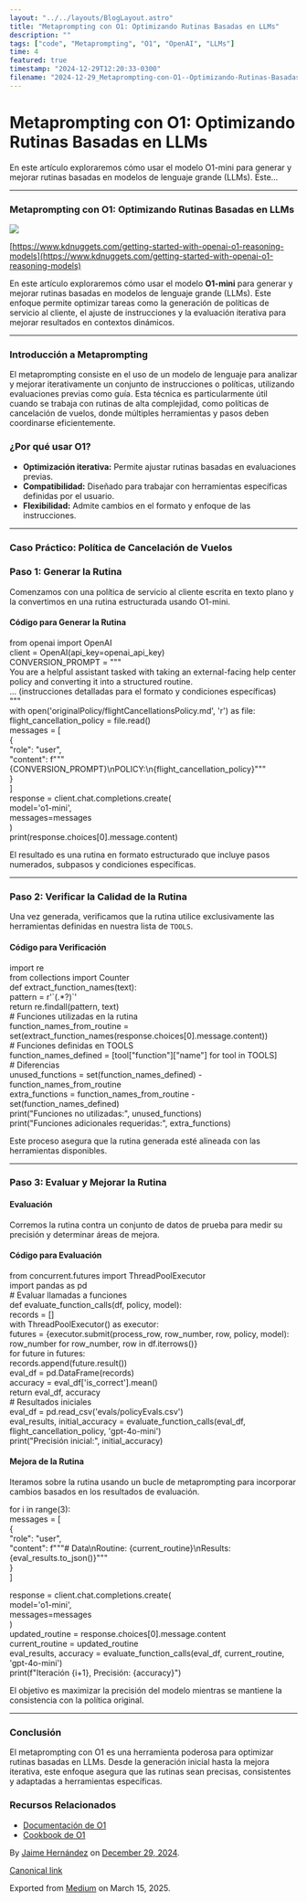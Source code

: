 ```yaml
---
layout: "../../layouts/BlogLayout.astro"
title: "Metaprompting con O1: Optimizando Rutinas Basadas en LLMs"
description: ""
tags: ["code", "Metaprompting", "O1", "OpenAI", "LLMs"]
time: 4
featured: true
timestamp: "2024-12-29T12:20:33-0300"
filename: "2024-12-29_Metaprompting-con-O1--Optimizando-Rutinas-Basadas-en-LLMs-ba41a6e3b55e"
---
```


Metaprompting con O1: Optimizando Rutinas Basadas en LLMs
=========================================================

En este artículo exploraremos cómo usar el modelo O1-mini para generar y mejorar rutinas basadas en modelos de lenguaje grande (LLMs). Este…

* * *

### Metaprompting con O1: Optimizando Rutinas Basadas en LLMs

![](https://cdn-images-1.medium.com/max/800/1*ZhPuzDOsd4h8hM-dUD7H6w.png)

[https://www.kdnuggets.com/getting-started-with-openai-o1-reasoning-models](https://www.kdnuggets.com/getting-started-with-openai-o1-reasoning-models)

En este artículo exploraremos cómo usar el modelo **O1-mini** para generar y mejorar rutinas basadas en modelos de lenguaje grande (LLMs). Este enfoque permite optimizar tareas como la generación de políticas de servicio al cliente, el ajuste de instrucciones y la evaluación iterativa para mejorar resultados en contextos dinámicos.

* * *

### Introducción a Metaprompting

El metaprompting consiste en el uso de un modelo de lenguaje para analizar y mejorar iterativamente un conjunto de instrucciones o políticas, utilizando evaluaciones previas como guía. Esta técnica es particularmente útil cuando se trabaja con rutinas de alta complejidad, como políticas de cancelación de vuelos, donde múltiples herramientas y pasos deben coordinarse eficientemente.

### ¿Por qué usar O1?

*   **Optimización iterativa:** Permite ajustar rutinas basadas en evaluaciones previas.
*   **Compatibilidad:** Diseñado para trabajar con herramientas específicas definidas por el usuario.
*   **Flexibilidad:** Admite cambios en el formato y enfoque de las instrucciones.

* * *

### Caso Práctico: Política de Cancelación de Vuelos

### Paso 1: Generar la Rutina

Comenzamos con una política de servicio al cliente escrita en texto plano y la convertimos en una rutina estructurada usando O1-mini.

#### Código para Generar la Rutina

from openai import OpenAI  
client = OpenAI(api\_key=openai\_api\_key)  
CONVERSION\_PROMPT = """  
You are a helpful assistant tasked with taking an external-facing help center policy and converting it into a structured routine.  
... (instrucciones detalladas para el formato y condiciones específicas)  
"""  
with open('originalPolicy/flightCancellationsPolicy.md', 'r') as file:  
    flight\_cancellation\_policy = file.read()  
messages = \[  
    {  
        "role": "user",  
        "content": f"""{CONVERSION\_PROMPT}\\nPOLICY:\\n{flight\_cancellation\_policy}"""  
    }  
\]  
response = client.chat.completions.create(  
    model='o1-mini',  
    messages=messages  
)  
print(response.choices\[0\].message.content)

El resultado es una rutina en formato estructurado que incluye pasos numerados, subpasos y condiciones específicas.

* * *

### Paso 2: Verificar la Calidad de la Rutina

Una vez generada, verificamos que la rutina utilice exclusivamente las herramientas definidas en nuestra lista de `TOOLS`.

#### Código para Verificación

import re  
from collections import Counter  
def extract\_function\_names(text):  
    pattern = r'\`(.\*?)\`'  
    return re.findall(pattern, text)  
\# Funciones utilizadas en la rutina  
function\_names\_from\_routine = set(extract\_function\_names(response.choices\[0\].message.content))  
\# Funciones definidas en TOOLS  
function\_names\_defined = \[tool\["function"\]\["name"\] for tool in TOOLS\]  
\# Diferencias  
unused\_functions = set(function\_names\_defined) - function\_names\_from\_routine  
extra\_functions = function\_names\_from\_routine - set(function\_names\_defined)  
print("Funciones no utilizadas:", unused\_functions)  
print("Funciones adicionales requeridas:", extra\_functions)

Este proceso asegura que la rutina generada esté alineada con las herramientas disponibles.

* * *

### Paso 3: Evaluar y Mejorar la Rutina

#### Evaluación

Corremos la rutina contra un conjunto de datos de prueba para medir su precisión y determinar áreas de mejora.

#### Código para Evaluación

from concurrent.futures import ThreadPoolExecutor  
import pandas as pd  
\# Evaluar llamadas a funciones  
def evaluate\_function\_calls(df, policy, model):  
    records = \[\]  
    with ThreadPoolExecutor() as executor:  
        futures = {executor.submit(process\_row, row\_number, row, policy, model): row\_number for row\_number, row in df.iterrows()}  
        for future in futures:  
            records.append(future.result())  
    eval\_df = pd.DataFrame(records)  
    accuracy = eval\_df\['is\_correct'\].mean()  
    return eval\_df, accuracy  
\# Resultados iniciales  
eval\_df = pd.read\_csv('evals/policyEvals.csv')  
eval\_results, initial\_accuracy = evaluate\_function\_calls(eval\_df, flight\_cancellation\_policy, 'gpt-4o-mini')  
print("Precisión inicial:", initial\_accuracy)

#### Mejora de la Rutina

Iteramos sobre la rutina usando un bucle de metaprompting para incorporar cambios basados en los resultados de evaluación.

for i in range(3):  
    messages = \[  
        {  
            "role": "user",  
            "content": f"""# Data\\nRoutine: {current\_routine}\\nResults: {eval\_results.to\_json()}"""  
        }  
    \]  
  
response = client.chat.completions.create(  
        model='o1-mini',  
        messages=messages  
    )  
    updated\_routine = response.choices\[0\].message.content  
    current\_routine = updated\_routine  
    eval\_results, accuracy = evaluate\_function\_calls(eval\_df, current\_routine, 'gpt-4o-mini')  
    print(f"Iteración {i+1}, Precisión: {accuracy}")

El objetivo es maximizar la precisión del modelo mientras se mantiene la consistencia con la política original.

* * *

### Conclusión

El metaprompting con O1 es una herramienta poderosa para optimizar rutinas basadas en LLMs. Desde la generación inicial hasta la mejora iterativa, este enfoque asegura que las rutinas sean precisas, consistentes y adaptadas a herramientas específicas.

### Recursos Relacionados

*   [Documentación de O1](https://platform.openai.com/docs/)
*   [Cookbook de O1](https://cookbook.openai.com/examples/o1/using_reasoning_for_routine_generation)

By [Jaime Hernández](https://medium.com/@devjaime) on [December 29, 2024](https://medium.com/p/ba41a6e3b55e).

[Canonical link](https://medium.com/@devjaime/metaprompting-con-o1-optimizando-rutinas-basadas-en-llms-ba41a6e3b55e)

Exported from [Medium](https://medium.com) on March 15, 2025.